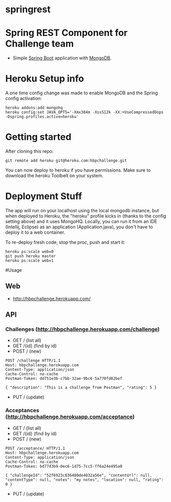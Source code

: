 springrest
==========

# Spring REST Component for Challenge team
* Simple <a href="http://projects.spring.io/spring-boot/">Spring Boot</a> application with <a href="http://www.mongodb.org/">MongoDB</a>.

# Heroku Setup info

A one time config change was made to enable MongoDB and the Spring config activation:

```
heroku addons:add mongohq
heroku config:set JAVA_OPTS='-Xmx384m -Xss512k -XX:+UseCompressedOops -Dspring.profiles.active=heroku'
```

# Getting started
After cloning this repo:
```
git remote add heroku git@heroku.com:hbpchallenge.git
```
You can now deploy to heroku if you have permissions.  Make sure to download the heroku Toolbelt on your system.

# Deployment Stuff

The app will run on your localhost using the local mongodb instance, but when deployed to Heroku, the "heroku" profile kicks in (thanks to the config setting above) and it uses MongoHQ.  Locally, you can run it from an IDE (Intellij, Eclipse) as an application (Application.java), you don't have to deploy it to a web container.

To re-deploy fresh code, stop the proc, push and start it:

```
heroku ps:scale web=0
git push heroku master
heroku ps:scale web=1
```
#Usage

## Web

* http://hbpchallenge.herokuapp.com/
 
## API

### Challenges (http://hbpchallenge.herokuapp.com/challenge)

* GET /  (list all)
* GET /{id} (find by id)
* POST /  (new)

```
POST /challenge HTTP/1.1
Host: hbpchallenge.herokuapp.com
Content-Type: application/json
Cache-Control: no-cache
Postman-Token: dd751e3b-c7bb-32ae-9bc6-5a770fd82bef

{ "description": "This is a challenge from Postman", "rating": 5 }
```

* PUT /  (update)

### Acceptances (http://hbpchallenge.herokuapp.com/acceptance)

* GET /  (list all)
* GET /{id} (find by id)
* POST /  (new)

```
POST /acceptance/ HTTP/1.1
Host: hbpchallenge.herokuapp.com
Content-Type: application/json
Cache-Control: no-cache
Postman-Token: bd77d3b9-0ec6-1d75-7cc5-ff6a24e495a0

{ "challengeId": "52f6923c036480de4032a56e", "contentUrl": null, "contentType": null, "notes": "my notes", "location": null, "rating": 0 }
```

* PUT /  (update)


